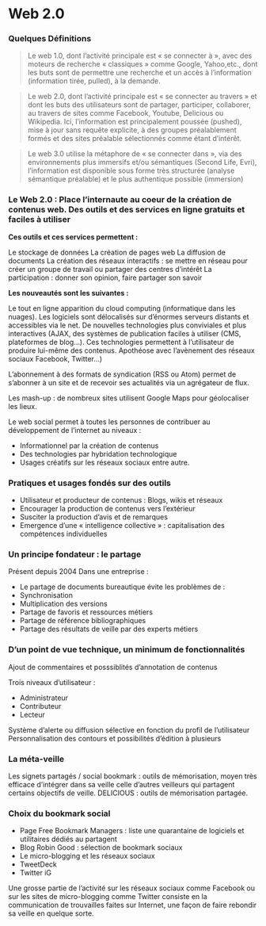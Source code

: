 # Web 2.0 

### Quelques Définitions

> Le web 1.0, dont l’activité principale est « se connecter à », avec des moteurs de recherche « classiques » comme Google, Yahoo,etc., dont les buts sont de permettre une recherche et un accès à l’information (information tirée, pulled), à la demande.


> Le web 2.0, dont l’activité principale est « se connecter au travers » et dont les buts des utilisateurs sont de partager, participer, collaborer, au travers de sites comme Facebook, Youtube, Delicious ou Wikipedia. Ici, l’information est principalement poussée (pushed), mise à jour sans requête explicite, à des groupes préalablement formés et des sites préalable sélectionnés comme étant d’intérêt.


> Le web 3.0 utilise la métaphore de « se connecter dans », via des environnements plus immersifs et/ou sémantiques (Second Life, Evri), l’information est disponible sous forme très structurée (analyse sémantique préalable) et le plus authentique possible (immersion)

### Le Web 2.0 : Place l’internaute au coeur de la création de contenus web. Des outils et des services en ligne gratuits et faciles à utiliser


**Ces outils et ces services permettent :**

Le stockage de données
La création de pages web
La diffusion de documents
La création des réseaux interactifs : se mettre en réseau pour créer un groupe de travail ou partager des centres d’intérêt
La participation : donner son opinion, faire partager son savoir

**Les nouveautés sont les suivantes :**

Le tout en ligne apparition du cloud computing (informatique dans les nuages). Les logiciels sont délocalisés sur d’énormes serveurs distants et accessibles via le net.
De nouvelles technologies plus conviviales et plus interactives (AJAX, des systèmes de publication faciles à utiliser (CMS, plateformes de blog…). Ces technologies permettent à l’utilisateur de produire lui-même des contenus. Apothéose avec l’avènement des réseaux sociaux Facebook, Twitter…)

L’abonnement à des formats de syndication (RSS ou Atom) permet de s’abonner à un site et de recevoir ses actualités via un agrégateur de flux.

Les mash-up : de nombreux sites utilisent Google Maps pour géolocaliser les lieux.
 
Le web social permet à toutes les personnes de contribuer au développement de l’internet au niveaux :

* Informationnel par la création de contenus
* Des technologies par hybridation technologique
* Usages créatifs sur les réseaux sociaux entre autre.

### Pratiques et usages fondés sur des outils

* Utilisateur et producteur de contenus : Blogs, wikis et réseaux
* Encourager la production de contenus vers l’extérieur
* Susciter la production d’avis et de remarques
* Emergence d’une « intelligence collective » : capitalisation des compétences individuelles

### Un principe fondateur : le partage

Présent depuis 2004
Dans une entreprise :

* Le partage de documents bureautique évite les problèmes de :
* Synchronisation
* Multiplication des versions
* Partage de favoris et ressources métiers
* Partage de référence bibliographiques
* Partage des résultats de veille par des experts métiers

### D’un point de vue technique, un minimum de fonctionnalités

Ajout de commentaires et posssiblités d’annotation de contenus

Trois niveaux d’utilisateur :
* Administrateur
* Contributeur
* Lecteur

Système d’alerte ou diffusion sélective en fonction du profil de l’utilisateur
Personnalisation des contours et possibilités d’édition à plusieurs

### La méta-veille

Les signets partagés / social bookmark : outils de mémorisation, moyen très efficace d’intégrer dans sa veille celle d’autres veilleurs qui partagent certains objectifs de veille. DELICIOUS : outils de mémorisation partagée.

### Choix du bookmark social

* Page Free Bookmark Managers : liste une quarantaine de logiciels et utilitaires dédiés au partagent
* Blog Robin Good : sélection de bookmark sociaux
* Le micro-blogging et les réseaux sociaux
* TweetDeck
* Twitter iG

Une grosse partie de l’activité sur les réseaux sociaux comme Facebook ou sur les sites de micro-blogging comme Twitter consiste en la communication de trouvailles faites sur Internet, une façon de faire rebondir sa veille en quelque sorte.
